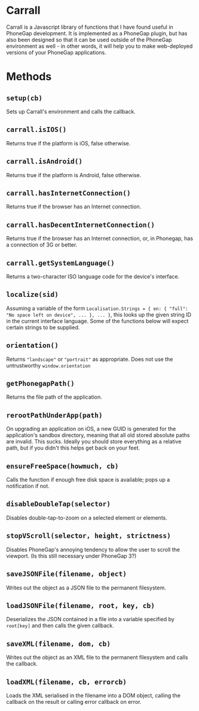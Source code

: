 
# Carrall

Carrall is a Javascript library of functions that I have found useful in PhoneGap development.
It is implemented as a PhoneGap plugin, but has also been designed so that it can be used
outside of the PhoneGap environment as well - in other words, it will help you to make 
web-deployed versions of your PhoneGap applications.

# Methods

## `setup(cb)`

Sets up Carrall's environment and calls the callback.

## `carrall.isIOS()`

Returns true if the platform is iOS, false otherwise.

## `carrall.isAndroid()`

Returns true if the platform is Android, false otherwise.

## `carrall.hasInternetConnection()`

Returns true if the browser has an Internet connection.

## `carrall.hasDecentInternetConnection()`

Returns true if the browser has an Internet connection, or, in Phonegap, has a
connection of 3G or better.

## `carrall.getSystemLanguage()`

Returns a two-character ISO language code for the device's interface.

## `localize(sid)`

Assuming a variable of the form 
`Localisation.Strings = { en: { "full": "No space left on device", ... }, ... }`, 
this looks up the given string ID in the current interface language. Some of the
functions below will expect certain strings to be supplied.

## `orientation()`

Returns `"landscape"` or `"portrait"` as appropriate. Does not use the untrustworthy
`window.orientation`

## `getPhonegapPath()`

Returns the file path of the application.

## `rerootPathUnderApp(path)`

On upgrading an application on iOS, a new GUID is generated for the application's sandbox
directory, meaning that all old stored absolute paths are invalid. This sucks. Ideally you
should store everything as a relative path, but if you didn't this helps get back on your feet.

## `ensureFreeSpace(howmuch, cb)`

Calls the function if enough free disk space is available; pops up a notification if not.

## `disableDoubleTap(selector)`

Disables double-tap-to-zoom on a selected element or elements.

## `stopVScroll(selector, height, strictness)`

Disables PhoneGap's annoying tendency to allow the user to scroll the viewport. (Is this
still necessary under PhoneGap 3?)

## `saveJSONFile(filename, object)`

Writes out the object as a JSON file to the permanent filesystem.

## `loadJSONFile(filename, root, key, cb)`

Deserializes the JSON contained in a file into a variable specified by `root[key]` and
then calls the given callback.

## `saveXML(filename, dom, cb)`

Writes out the object as an XML file to the permanent filesystem and calls the callback.

## `loadXML(filename, cb, errorcb)`

Loads the XML serialised in the filename into a DOM object, calling the callback on the result
or calling error callback on error.

